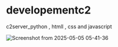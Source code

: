# developementc2
c2server_python , htmll , css and javascript

![Screenshot from 2025-05-05 05-41-36](https://github.com/user-attachments/assets/073ae93c-1bdc-4bbe-84a8-4039d008210f)
